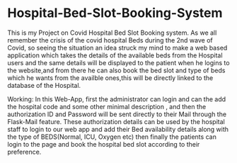 # Hospital-Bed-Slot-Booking-System

This is my Project on Covid Hospital Bed Slot Booking system.
As we all remember the crisis of the covid hospital Beds during the 2nd wave of Covid, so seeing the situation an idea struck my mind to make a web based application 
which takes the details of the available beds from the Hospital users and the same details will be displayed to the patient when he logins to the website,and from there he can also book the bed slot and type of beds which he wants from the availble ones,this will be directly linked to the database of the Hospital.

Working:
In this Web-App, first the administrator can login and can the add the hospital code and some other minimal description , and then the authorization ID and Password will be sent directly to their Mail through the Flask-Mail feature.
These authorization details can be used by the hospital staff to login to our web app and add their Bed availability details along with the type of BEDS(Normal, ICU, Oxygen etc) then finally the patients can login to the page and book the hospital bed slot according to their preference.

